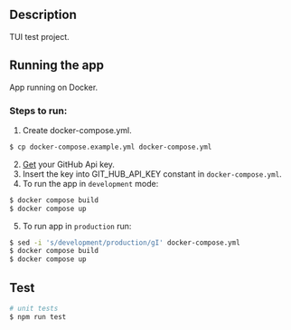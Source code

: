 ## Description
TUI test project.

## Running the app
App running on Docker.

### Steps to run:
1. Create docker-compose.yml.
```bash
$ cp docker-compose.example.yml docker-compose.yml
```

2. [Get](https://github.com/settings/tokens) your GitHub Api key.
3. Insert the key into GIT_HUB_API_KEY constant in `docker-compose.yml`.
4. To run the app in `development` mode:

```bash
$ docker compose build
$ docker compose up
```
5. To run app in `production` run:
```bash
$ sed -i 's/development/production/gI' docker-compose.yml
$ docker compose build
$ docker compose up
```

## Test

```bash
# unit tests
$ npm run test
```
